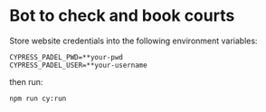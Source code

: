 # Bot to check and book courts

Store website credentials into the following environment variables:
```
CYPRESS_PADEL_PWD=**your-pwd
CYPRESS_PADEL_USER=**your-username
```

then run:
```
npm run cy:run
```
